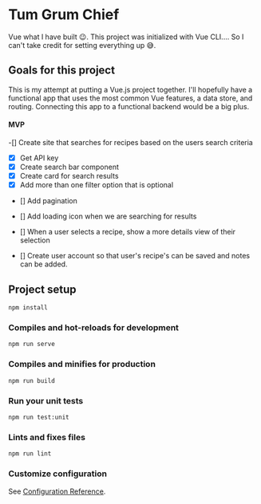 # Tum Grum Chief

Vue what I have built 😉. This project was initialized with Vue CLI.... So I can't take credit for setting everything up 😅.

## Goals for this project

This is my attempt at putting a Vue.js project together. I'll hopefully have a functional app that uses the most common Vue features, a data store, and routing. Connecting this app to a functional backend would be a big plus.

#### MVP

-[] Create site that searches for recipes based on the users search criteria

- [x] Get API key
- [x] Create search bar component
- [x] Create card for search results
- [x] Add more than one filter option that is optional
- [] Add pagination
- [] Add loading icon when we are searching for results

- [] When a user selects a recipe, show a more details view of their selection
- [] Create user account so that user's recipe's can be saved and notes can be added.

## Project setup

```
npm install
```

### Compiles and hot-reloads for development

```
npm run serve
```

### Compiles and minifies for production

```
npm run build
```

### Run your unit tests

```
npm run test:unit
```

### Lints and fixes files

```
npm run lint
```

### Customize configuration

See [Configuration Reference](https://cli.vuejs.org/config/).
